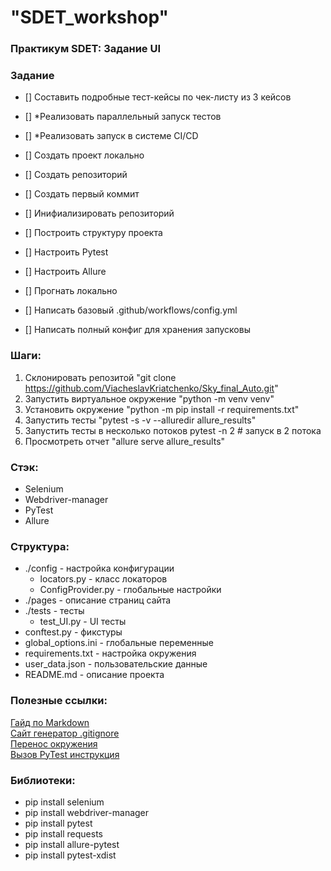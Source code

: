 # "SDET_workshop"
### Практикум SDET: Задание UI
### Задание

- [] Составить подробные тест-кейсы по чек-листу из 3 кейсов
- [] *Реализовать параллельный запуск тестов
- [] *Реализовать запуск в системе CI/CD  
  
- [] Создать проект локально
- [] Создать репозиторий
- [] Создать первый коммит
- [] Инифиализировать репозиторий
- [] Построить структуру проекта
- [] Настроить Pytest
- [] Настроить Allure
- [] Прогнать локально
- [] Написать базовый .github/workflows/config.yml
- [] Написать полный конфиг для хранения запусковы

### Шаги:
1. Склонировать репозитой "git clone https://github.com/ViacheslavKriatchenko/Sky_final_Auto.git"
2. Запустить виртуальное окружение "python -m venv venv"
3. Установить окружение "python -m pip install -r requirements.txt"
4. Запустить тесты "pytest -s -v --alluredir allure_results"
5. Запустить тесты в несколько потоков pytest -n 2  # запуск в 2 потока
6. Просмотреть отчет "allure serve allure_results"

### Стэк:
- Selenium
- Webdriver-manager
- PyTest
- Allure

### Структура:
- ./config - настройка конфигурации
    - locators.py - класс локаторов
    - ConfigProvider.py - глобальные настройки
- ./pages - описание страниц сайта
- ./tests - тесты
    - test_UI.py - UI тесты
- conftest.py - фикстуры
- global_options.ini - глобальные переменные
- requirements.txt - настройка окружения
- user_data.json - пользовательские данные
- README.md - описание проекта

### Полезные ссылки:
[Гайд по Markdown](https://www.markdownguide.org/basic-syntax/)  
[Сайт генератор .gitignore](https://www.toptal.com/developers/gitignore)  
[Перенос окружения](https://pip.pypa.io/en/stable/cli/pip_freeze/)  
[Вызов PyTest инструкция](https://pytest-docs-ru.readthedocs.io/ru/latest/usage.html)

### Библиотеки:
- pip install selenium
- pip install webdriver-manager
- pip install pytest
- pip install requests
- pip install allure-pytest
- pip install pytest-xdist